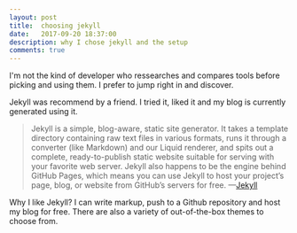 ```yaml
---
layout: post
title:  choosing jekyll
date:   2017-09-20 18:37:00
description: why I chose jekyll and the setup
comments: true
---
```

I'm not the kind of developer who ressearches and compares tools before picking and using them. I prefer to jump right in and discover. 

Jekyll was recommend by a friend. I tried it, liked it and my blog is currently generated using it.

<blockquote>
	Jekyll is a simple, blog-aware, static site generator. It takes a template directory containing raw text files in various formats, runs it through a converter (like Markdown) and our Liquid renderer, and spits out a complete, ready-to-publish static website suitable for serving with your favorite web server. Jekyll also happens to be the engine behind GitHub Pages, which means you can use Jekyll to host your project’s page, blog, or website from GitHub’s servers for free.
		—<a href="https://jekyllrb.com/docs/home/">Jekyll</a> 
</blockquote>

Why I like Jekyll? I can write markup, push to a Github repository and host my blog for free. There are also a variety of out-of-the-box themes to choose from.

